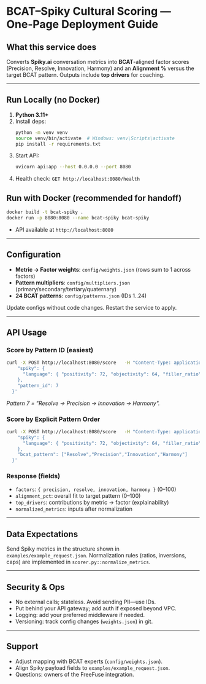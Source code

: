 
# BCAT–Spiky Cultural Scoring — One‑Page Deployment Guide

## What this service does
Converts **Spiky.ai** conversation metrics into **BCAT**-aligned factor scores (Precision, Resolve, Innovation, Harmony) and an **Alignment %** versus the target BCAT pattern. Outputs include **top drivers** for coaching.

---

## Run Locally (no Docker)
1) **Python 3.11+**
2) Install deps:
   ```bash
   python -m venv venv
   source venv/bin/activate  # Windows: venv\Scripts\activate
   pip install -r requirements.txt
   ```
3) Start API:
   ```bash
   uvicorn api:app --host 0.0.0.0 --port 8080
   ```
4) Health check: `GET http://localhost:8080/health`

## Run with Docker (recommended for handoff)
```bash
docker build -t bcat-spiky .
docker run -p 8080:8080 --name bcat-spiky bcat-spiky
```
- API available at `http://localhost:8080`

---

## Configuration
- **Metric → Factor weights**: `config/weights.json` (rows sum to 1 across factors)
- **Pattern multipliers**: `config/multipliers.json` (primary/secondary/tertiary/quaternary)
- **24 BCAT patterns**: `config/patterns.json` (IDs 1..24)

Update configs without code changes. Restart the service to apply.

---

## API Usage

### Score by Pattern ID (easiest)
```bash
curl -X POST http://localhost:8080/score   -H "Content-Type: application/json"   -d '{
    "spiky": {
      "language": { "positivity": 72, "objectivity": 64, "filler_ratio": 0.10, "hedging_ratio": 0.15 }
    },
    "pattern_id": 7
  }'
```
*Pattern 7 = "Resolve → Precision → Innovation → Harmony".*

### Score by Explicit Pattern Order
```bash
curl -X POST http://localhost:8080/score   -H "Content-Type: application/json"   -d '{
    "spiky": {
      "language": { "positivity": 72, "objectivity": 64, "filler_ratio": 0.10, "hedging_ratio": 0.15 }
    },
    "bcat_pattern": ["Resolve","Precision","Innovation","Harmony"]
  }'
```

### Response (fields)
- `factors`: `{ precision, resolve, innovation, harmony }` (0–100)
- `alignment_pct`: overall fit to target pattern (0–100)
- `top_drivers`: contributions by metric → factor (explainability)
- `normalized_metrics`: inputs after normalization

---

## Data Expectations
Send Spiky metrics in the structure shown in `examples/example_request.json`. Normalization rules (ratios, inversions, caps) are implemented in `scorer.py::normalize_metrics`.

---

## Security & Ops
- No external calls; stateless. Avoid sending PII—use IDs.
- Put behind your API gateway; add auth if exposed beyond VPC.
- Logging: add your preferred middleware if needed.
- Versioning: track config changes (`weights.json`) in git.

---

## Support
- Adjust mapping with BCAT experts (`config/weights.json`).
- Align Spiky payload fields to `examples/example_request.json`.
- Questions: owners of the FreeFuse integration.
